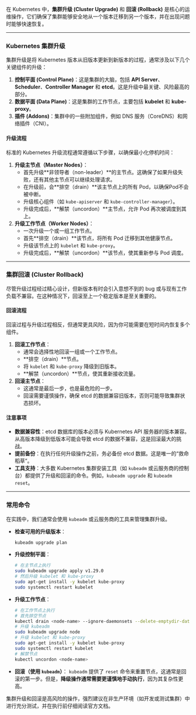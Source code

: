 在 Kubernetes 中，**集群升级 (Cluster Upgrade)** 和 **回滚 (Rollback)** 是核心的运维操作，它们确保了集群能够安全地从一个版本迁移到另一个版本，并在出现问题时能够快速恢复。

-----

### Kubernetes 集群升级

集群升级是将 Kubernetes 版本从旧版本更新到新版本的过程，通常涉及以下几个关键组件的升级：

1.  **控制平面 (Control Plane)**：这是集群的大脑，包括 **API Server**、**Scheduler**、**Controller Manager** 和 **etcd**。这是升级中最关键、风险最高的部分。
2.  **数据平面 (Data Plane)**：这是集群的工作节点，主要包括 **kubelet** 和 **kube-proxy**。
3.  **插件 (Addons)**：集群中的一些附加组件，例如 DNS 服务（CoreDNS）和网络插件（CNI）。

#### 升级流程

标准的 Kubernetes 升级流程通常遵循以下步骤，以确保最小化停机时间：

1.  **升级主节点（Master Nodes）**：
      * 首先升级\*\*非领导者（non-leader）\*\*的主节点。这确保了如果升级失败，还有其他主节点可以继续处理请求。
      * 在升级前，会\*\*排空（drain）\*\*该主节点上的所有 Pod，以确保Pod不会被中断。
      * 升级核心组件（如 `kube-apiserver` 和 `kube-controller-manager`）。
      * 升级完成后，\*\*解禁（uncordon）\*\*主节点，允许 Pod 再次被调度到其上。
2.  **升级工作节点（Worker Nodes）**：
      * 一次升级一个或一组工作节点。
      * 首先\*\*排空（drain）\*\*该节点，将所有 Pod 迁移到其他健康节点。
      * 升级该节点上的 `kubelet` 和 `kube-proxy`。
      * 升级完成后，\*\*解禁（uncordon）\*\*该节点，使其重新参与 Pod 调度。

-----

### 集群回滚 (Cluster Rollback)

尽管升级过程经过精心设计，但新版本有时会引入意想不到的 bug 或与现有工作负载不兼容。在这种情况下，回滚至上一个稳定版本是至关重要的。

#### 回滚流程

回滚过程与升级过程相反，但通常更具风险，因为你可能需要在短时间内恢复多个组件。

1.  **回滚工作节点**：
      * 通常会选择性地回滚一组或一个工作节点。
      * \*\*排空（drain）\*\*节点。
      * 将 `kubelet` 和 `kube-proxy` 降级到旧版本。
      * \*\*解禁（uncordon）\*\*节点，使其重新接收流量。
2.  **回滚主节点**：
      * 这通常是最后一步，也是最危险的一步。
      * 回滚需要谨慎操作，确保 etcd 的数据兼容旧版本，否则可能导致集群状态损坏。

#### 注意事项

  * **数据兼容性**：etcd 数据库的版本必须与 Kubernetes API 服务器的版本兼容。从高版本降级到低版本可能会导致 etcd 的数据不兼容，这是回滚最大的挑战。
  * **提前备份**：在执行任何升级操作之前，务必备份 etcd 数据。这是唯一的“救命稻草”。
  * **工具支持**：大多数 Kubernetes 集群安装工具（如 `kubeadm` 或云服务商的控制台）都提供了升级和回滚的命令。例如，`kubeadm upgrade` 和 `kubeadm reset`。

-----

### 常用命令

在实践中，我们通常会使用 `kubeadm` 或云服务商的工具来管理集群升级。

  * **检查可用的升级版本**：

    ```bash
    kubeadm upgrade plan
    ```

  * **升级控制平面**：

    ```bash
    # 在主节点上执行
    sudo kubeadm upgrade apply v1.29.0
    # 然后升级 kubelet 和 kube-proxy
    sudo apt-get install -y kubelet kube-proxy
    sudo systemctl restart kubelet
    ```

  * **升级工作节点**：

    ```bash
    # 在工作节点上执行
    # 首先排空节点
    kubectl drain <node-name> --ignore-daemonsets --delete-emptydir-data
    # 升级 kubeadm
    sudo kubeadm upgrade node
    # 升级 kubelet 和 kube-proxy
    sudo apt-get install -y kubelet kube-proxy
    sudo systemctl restart kubelet
    # 解禁节点
    kubectl uncordon <node-name>
    ```

  * **回滚（使用 `kubeadm`）**：
    `kubeadm` 提供了 `reset` 命令来重置节点，这通常是回滚的第一步。但是，**降级操作通常需要更谨慎地手动执行**，因为其复杂性更高。

集群升级和回滚是高风险的操作，强烈建议在非生产环境（如开发或测试集群）中进行充分测试，并在执行前仔细阅读官方文档。